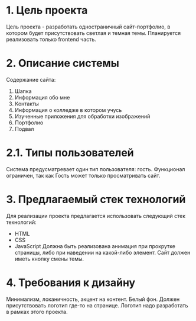# 1. Цель проекта
Цель проекта - разработать одностраничный сайт-портфолио, в котором будет присутствовать светлая и темная темы. Планируется реализовать только frontend часть. 
# 2. Описание системы 
Содержание сайта:
1. Шапка
2. Информация обо мне
3. Контакты
4. Информация о колледже в котором учусь
5. Изученные приложения для обработки изображений
6. Портфолио
7. Подвал
# 2.1. Типы пользователей
Система предусматревает один тип пользователя: гость. Функционал ограничен, так как Гость может только просматривать сайт.
# 3. Предлагаемый стек технологий
Для реализации проекта предлагается использовать следующий стек технологий:
- HTML
- CSS
- JavaScript
Должна быть реализована анимация при прокрутке страницы, либо при наведении на какой-либо элемент.
Сайт должен иметь кнопку смены темы.
# 4. Требования к дизайну
Минимализм, локаничность, акцент на контент. Белый фон. Должен присутствовать логотип где-то на странице. Логотип надо разработать в рамках этого проекта.
